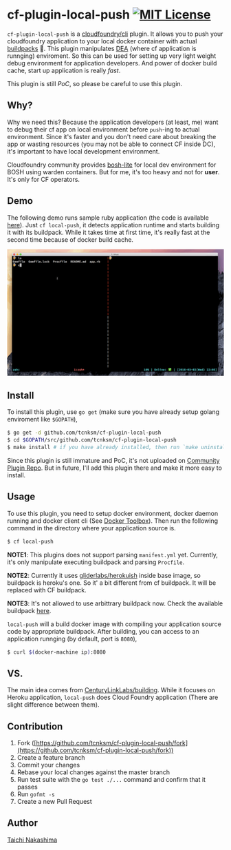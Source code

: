 # cf-plugin-local-push [![MIT License](http://img.shields.io/badge/license-MIT-blue.svg?style=flat-square)][license]

[license]: /LICENSE

`cf-plugin-local-push` is a [cloudfoundry/cli](https://github.com/cloudfoundry/cli) plugin. It allows you to push your cloudfoundry application to your local docker container with actual [buildpacks](http://docs.cloudfoundry.org/buildpacks/) :whale:. This plugin manipulates [DEA](https://docs.cloudfoundry.org/concepts/architecture/execution-agent.html) (where cf application is runnging) enviroment. So this can be used for setting up very light weight debug environment for application developers. And power of docker build cache, start up application is really *fast*.

This plugin is still *PoC*, so please be careful to use this plugin.  

## Why?

Why we need this? Because the application developers (at least, me) want to debug their cf app on local environment before `push`-ing to actual environment. Since it's faster and you don't need care about breaking the app or wasting resources (you may not be able to connect CF inside DC), it's important to have local development environment.

Cloudfoundry community provides [bosh-lite](https://github.com/cloudfoundry/bosh-lite) for local dev environment for BOSH using warden containers. But for me, it's too heavy and not for **user**. It's only for CF operators. 

## Demo

The following demo runs sample ruby application (the code is available [here](/sample)). Just `cf local-push`, it detects application runtime and starts building it with its buildpack. While it takes time at first time, it's really fast at the second time because of docker build cache.

![demo](/doc/local-push.gif)


## Install

To install this plugin, use `go get` (make sure you have already setup golang enviroment like `$GOPATH`),

```bash
$ go get -d github.com/tcnksm/cf-plugin-local-push
$ cd $GOPATH/src/github.com/tcnksm/cf-plugin-local-push
$ make install # if you have already installed, then run `make uninstall` before
```

Since this plugin is still immature and PoC, it's not uploaded on [Community Plugin Repo](http://plugins.cloudfoundry.org/ui/). But in future, I'll add this plugin there and make it more easy to install.

## Usage

To use this plugin, you need to setup docker environment, docker daemon running and docker client cli (See [Docker Toolbox](https://www.docker.com/products/docker-toolbox)). Then run the following command in the directory where your application source is.

```bash
$ cf local-push
```

**NOTE1**: This plugins does not support parsing `manifest.yml` yet. Currently, it's only manipulate executing buildpack and parsing `Procfile`.

**NOTE2**: Currently it uses [gliderlabs/herokuish](https://github.com/gliderlabs/herokuish) inside base image, so buildpack is heroku's one. So it' a bit different from cf buildpack. It will be replaced with CF buildpack.

**NOTE3**: It's not allowed to use arbittrary buildpack now. Check the available buildpack [here](https://github.com/gliderlabs/herokuish/tree/master/buildpacks).

`local-push` will a build docker image with compiling your application source code by appropriate buildpack. After building, you can access to an application runnging (by default, port is `8080`),

```bash
$ curl $(docker-machine ip):8080
```

## VS.

The main idea comes from [CenturyLinkLabs/building](https://github.com/CenturyLinkLabs/building). While it focuses on Heroku application, `local-push` does Cloud Foundry application (There are slight difference between them). 

## Contribution

1. Fork ([https://github.com/tcnksm/cf-plugin-local-push/fork](https://github.com/tcnksm/cf-plugin-local-push/fork))
1. Create a feature branch
1. Commit your changes
1. Rebase your local changes against the master branch
1. Run test suite with the `go test ./...` command and confirm that it passes
1. Run `gofmt -s`
1. Create a new Pull Request

## Author

[Taichi Nakashima](https://github.com/tcnksm)
